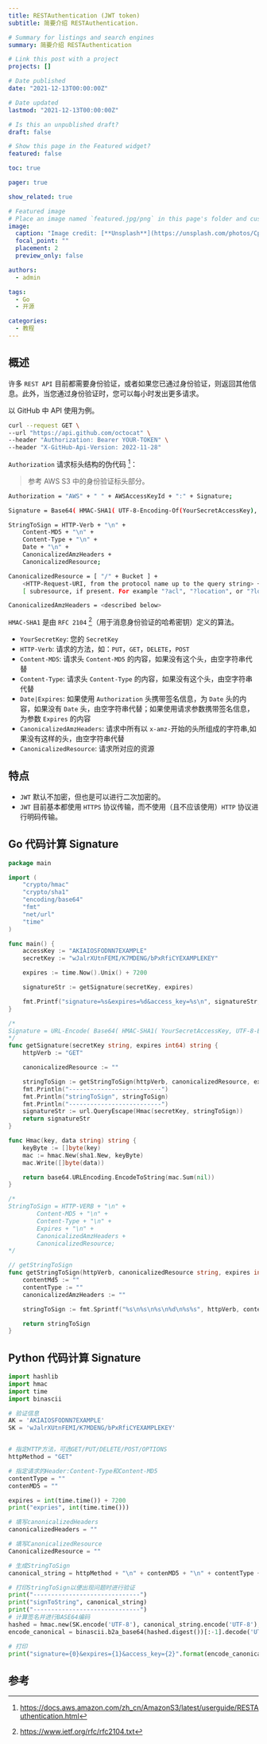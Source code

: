 ```yaml
---
title: RESTAuthentication (JWT token)
subtitle: 简要介绍 RESTAuthentication.

# Summary for listings and search engines
summary: 简要介绍 RESTAuthentication

# Link this post with a project
projects: []

# Date published
date: "2021-12-13T00:00:00Z"

# Date updated
lastmod: "2021-12-13T00:00:00Z"

# Is this an unpublished draft?
draft: false

# Show this page in the Featured widget?
featured: false

toc: true

pager: true

show_related: true

# Featured image
# Place an image named `featured.jpg/png` in this page's folder and customize its options here.
image:
  caption: "Image credit: [**Unsplash**](https://unsplash.com/photos/CpkOjOcXdUY)"
  focal_point: ""
  placement: 2
  preview_only: false

authors:
  - admin

tags:
  - Go
  - 开源

categories:
  - 教程
---
```


## 概述

许多 `REST API` 目前都需要身份验证，或者如果您已通过身份验证，则返回其他信息。此外，当您通过身份验证时，您可以每小时发出更多请求。

以 GitHub 中 API 使用为例。

```bash
curl --request GET \
--url "https://api.github.com/octocat" \
--header "Authorization: Bearer YOUR-TOKEN" \
--header "X-GitHub-Api-Version: 2022-11-28"

```

`Authorization` 请求标头结构的伪代码 [^1]：

> 参考 AWS S3 中的身份验证标头部分。

```bash
Authorization = "AWS" + " " + AWSAccessKeyId + ":" + Signature;

Signature = Base64( HMAC-SHA1( UTF-8-Encoding-Of(YourSecretAccessKey), UTF-8-Encoding-Of( StringToSign ) ) );

StringToSign = HTTP-Verb + "\n" +
	Content-MD5 + "\n" +
	Content-Type + "\n" +
	Date + "\n" +
	CanonicalizedAmzHeaders +
	CanonicalizedResource;

CanonicalizedResource = [ "/" + Bucket ] +
	<HTTP-Request-URI, from the protocol name up to the query string> +
	[ subresource, if present. For example "?acl", "?location", or "?logging"];

CanonicalizedAmzHeaders = <described below>
```

`HMAC-SHA1` 是由 `RFC 2104` [^2]（用于消息身份验证的哈希密钥）定义的算法。

- `YourSecretKey`: 您的 `SecretKey`
- `HTTP-Verb`: 请求的方法，如：`PUT`，`GET`，`DELETE`，`POST`
- `Content-MD5`: 请求头 `Content-MD5` 的内容，如果没有这个头，由空字符串代替
- `Content-Type`: 请求头 `Content-Type` 的内容，如果没有这个头，由空字符串代替
- `Date|Expires`: 如果使用 `Authorization` 头携带签名信息，为 `Date` 头的内容，如果没有 `Date` 头，由空字符串代替；如果使用请求参数携带签名信息，为参数 `Expires` 的内容
- `CanonicalizedAmzHeaders`: 请求中所有以 `x-amz-`开始的头所组成的字符串,如果没有这样的头，由空字符串代替
- `CanonicalizedResource`: 请求所对应的资源

## 特点

- `JWT` 默认不加密，但也是可以进行二次加密的。
- `JWT` 目前基本都使用 `HTTPS` 协议传输，而不使用（且不应该使用）`HTTP` 协议进行明码传输。

## Go 代码计算 Signature

```go
package main

import (
    "crypto/hmac"
    "crypto/sha1"
    "encoding/base64"
    "fmt"
    "net/url"
    "time"
)

func main() {
    accessKey := "AKIAIOSFODNN7EXAMPLE"
    secretKey := "wJalrXUtnFEMI/K7MDENG/bPxRfiCYEXAMPLEKEY"

    expires := time.Now().Unix() + 7200

    signatureStr := getSignature(secretKey, expires)

    fmt.Printf("signature=%s&expires=%d&access_key=%s\n", signatureStr, expires, accessKey)
}

/*
Signature = URL-Encode( Base64( HMAC-SHA1( YourSecretAccessKey, UTF-8-Encoding-Of( StringToSign ) ) ) );
*/
func getSignature(secretKey string, expires int64) string {
    httpVerb := "GET"

    canonicalizedResource := ""

    stringToSign := getStringToSign(httpVerb, canonicalizedResource, expires)
    fmt.Println("--------------------------")
    fmt.Println("stringToSign", stringToSign)
    fmt.Println("--------------------------")
    signatureStr := url.QueryEscape(Hmac(secretKey, stringToSign))
    return signatureStr
}

func Hmac(key, data string) string {
    keyByte := []byte(key)
    mac := hmac.New(sha1.New, keyByte)
    mac.Write([]byte(data))

    return base64.URLEncoding.EncodeToString(mac.Sum(nil))
}

/*
StringToSign = HTTP-VERB + "\n" +
        Content-MD5 + "\n" +
        Content-Type + "\n" +
        Expires + "\n" +
        CanonicalizedAmzHeaders +
        CanonicalizedResource;
*/

// getStringToSign
func getStringToSign(httpVerb, canonicalizedResource string, expires int64) string {
    contentMd5 := ""
    contentType := ""
    canonicalizedAmzHeaders := ""

    stringToSign := fmt.Sprintf("%s\n%s\n%s\n%d\n%s%s", httpVerb, contentMd5, contentType, expires, canonicalizedAmzHeaders, canonicalizedResource)

    return stringToSign
}
```

## Python 代码计算 Signature

```python
import hashlib
import hmac
import time
import binascii

# 验证信息
AK = 'AKIAIOSFODNN7EXAMPLE'
SK = 'wJalrXUtnFEMI/K7MDENG/bPxRfiCYEXAMPLEKEY'


# 指定HTTP方法，可选GET/PUT/DELETE/POST/OPTIONS
httpMethod = "GET"

# 指定请求的Header:Content-Type和Content-MD5
contentType = ""
contenMD5 = ""

expires = int(time.time()) + 7200
print("expries", int(time.time()))

# 填写canonicalizedHeaders
canonicalizedHeaders = ""

# 填写CanonicalizedResource
CanonicalizedResource = ""

# 生成StringToSign
canonical_string = httpMethod + "\n" + contenMD5 + "\n" + contentType + "\n" + str(expires) + "\n" + canonicalizedHeaders + CanonicalizedResource

# 打印StringToSign以便出现问题时进行验证
print("------------------------------")
print("signToString", canonical_string)
print("------------------------------")
# 计算签名并进行BASE64编码
hashed = hmac.new(SK.encode('UTF-8'), canonical_string.encode('UTF-8'), hashlib.sha1)
encode_canonical = binascii.b2a_base64(hashed.digest())[:-1].decode('UTF-8')

# 打印
print("signature={0}&expires={1}&access_key={2}".format(encode_canonical,expires, AK))
```

## 参考

[^1]: https://docs.aws.amazon.com/zh_cn/AmazonS3/latest/userguide/RESTAuthentication.html
[^2]: https://www.ietf.org/rfc/rfc2104.txt
[^3]: https://www.cnblogs.com/lsdb/p/10621940.html

